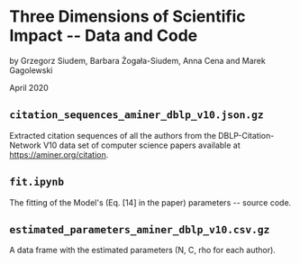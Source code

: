 # Three Dimensions of Scientific Impact -- Data and Code

by Grzegorz Siudem, Barbara Żogała-Siudem, Anna Cena and Marek Gagolewski

April 2020


## `citation_sequences_aminer_dblp_v10.json.gz`

Extracted citation sequences of all the authors from
the DBLP-Citation-Network V10 data set of computer science papers
available at https://aminer.org/citation.


## `fit.ipynb`

The fitting of the Model's (Eq. [14] in the paper)
parameters -- source code.


## `estimated_parameters_aminer_dblp_v10.csv.gz`

A data frame with the estimated parameters (N, C, rho for each author).
